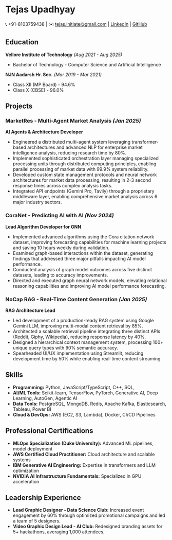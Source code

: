# Tejas Upadhyay  
📞 +91-8103759438 | ✉️ tejas.initiate@gmail.com | [LinkedIn](https://linkedin.com/in/tejasupadhyayy) | [GitHub](https://github.com/TejasUpadhyayy)  

## Education  
**Vellore Institute of Technology** *(Aug 2021 - Aug 2025)*  
- Bachelor of Technology - Computer Science and Artificial Intelligence  

**NJN Aadarsh Hr. Sec.** *(Mar 2019 - Mar 2021)*  
- Class XII (MP Board) - 94.6%  
- Class X (CBSE) - 96.0%  

## Projects  

### **MarketRes - Multi-Agent Market Analysis** *(Jan 2025)*  
**AI Agents & Architecture Developer**  
- Engineered a distributed multi-agent system leveraging transformer-based architectures and advanced NLP for enterprise market intelligence analysis, reducing research time by 80%.  
- Implemented sophisticated orchestration layer managing specialized processing units through distributed computing principles, enabling parallel processing of market data with 99.9% system reliability.  
- Developed custom state management protocols and neural network architectures for market data processing, resulting in 2-3 second response times across complex analysis tasks.  
- Integrated API endpoints (Gemini Pro, Tavily) through a proprietary middleware layer, enabling comprehensive market analysis across 6 major industry sectors.  

### **CoraNet - Predicting AI with AI** *(Nov 2024)*  
**Lead Algorithm Developer for GNN**  
- Implemented advanced algorithms using the Cora citation network dataset, improving forecasting capabilities for machine learning projects and saving 10 hours weekly during validation.  
- Examined graph-based interactions within the dataset, generating findings that addressed three major pitfalls impacting AI model performance.  
- Conducted analysis of graph model outcomes across five distinct datasets, leading to accuracy improvements.  
- Directed and executed graph neural network models, elevating relational reasoning capabilities and improving AI model performance forecasting.  

### **NoCap RAG - Real-Time Content Generation** *(Jan 2025)*  
**RAG Architecture Lead**  
- Led development of a production-ready RAG system using Google Gemini LLM, improving multi-modal content retrieval by 85%.  
- Architected a scalable retrieval pipeline integrating three distinct APIs (Reddit, Giphy, Wikipedia), reducing response latency by 40%.  
- Designed a hierarchical context management system, processing 100+ unique query types with 90% semantic accuracy.  
- Spearheaded UI/UX implementation using Streamlit, reducing development time by 50% while enabling real-time content streaming.  

## Skills  
- **Programming:** Python, JavaScript/TypeScript, C++, SQL, 
- **AI/ML Tools:** Scikit-learn, TensorFlow, PyTorch, Generative AI, Deep Learning, AutoGen, Agentic AI  
- **Data Tools:** PostgreSQL, MongoDB, Redis, Apache Kafka, Elasticsearch, Tableau, Power BI  
- **Cloud & DevOps:** AWS (EC2, S3, Lambda), Docker, CI/CD Pipelines  

## Professional Certifications  
- **MLOps Specialization (Duke University):** Advanced ML pipelines, model deployment  
- **AWS Certified Cloud Practitioner:** Cloud architecture and scalable systems  
- **IBM Generative AI Engineering:** Expertise in transformers and LLM optimization  
- **NVIDIA AI Infrastructure Fundamentals:** Specialized in GPU acceleration  

## Leadership Experience  
- **Lead Graphic Designer - Data Science Club:** Increased event engagement by 60% through optimized promotional campaigns and led a team of 5 designers.  
- **Video Graphic Design Lead - AI Club:** Redesigned branding assets for 5+ hackathons, averaging 1,000 attendees.  
